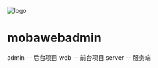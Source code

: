 ![logo](https://user-images.githubusercontent.com/53055325/128323462-187b653b-44f1-4c60-891c-96521ab2c323.png)
# mobawebadmin  
admin -- 后台项目
web  -- 前台项目
server -- 服务端

